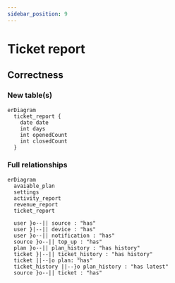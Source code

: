 ```yaml
---
sidebar_position: 9
---
```


# Ticket report

## Correctness

### New table(s)

```mermaid
erDiagram
  ticket_report {
    date date
    int days
    int openedCount
    int closedCount
  }
```

### Full relationships

```mermaid
erDiagram
  avaiable_plan
  settings
  activity_report
  revenue_report
  ticket_report

  user }o--|| source : "has"
  user }|--|| device : "has"
  user }o--|| notification : "has"
  source }o--|| top_up : "has"
  plan }o--|| plan_history : "has history"
  ticket }|--|| ticket_history : "has history"
  ticket ||--|o plan: "has"
  ticket_history ||--}o plan_history : "has latest"
  source }o--|| ticket : "has"
```
